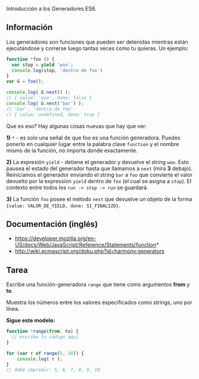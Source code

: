 Introducción a los Generadores ES6.

## Información
Los generadores son funciones que pueden ser detenidas mientras están
ejecutándose y correrse luego tantas veces como tu quieras. Un ejemplo:

```js
function *foo () {
  var stop = yield 'woo';
  console.log(stop, 'dentro de foo')
}
var G = foo();

console.log( G.next() );
// { value: 'woo', done: false }
console.log( G.next('bar') );
// 'bar', 'dentro de foo'
// { value: undefined, done: true }
```

Que es eso? Hay algunas cosas nuevas que hay que ver:

**1)** `*` - es solo una señal de que foo es una función generadora. Puedes ponerlo en cualquier
lugar entre la palabra clave `function` y el nombre mismo de la función, no importa
donde exactamente.

**2)** La expresión `yield` - detiene el generador y devuelve el string `woo`.
Esto pausea el estado del generador hasta que llamamos a `next` (mira **3** debajo).
Reiniciamos el generador enviando el string `bar` a `foo` que convierte el valor
devuelto por la expression `yield` dentro de `foo` (el cual se asigna a `stop`).
El contexto entre todos los `run -> stop -> run` se guardará.

**3)** La función `foo` posee el método `next` que devuelve un objeto de la forma
`{value: VALOR_DE_YIELD, done: SI_FINALIZO}`.

## Documentación (inglés)
 - https://developer.mozilla.org/en-US/docs/Web/JavaScript/Reference/Statements/function*
 - http://wiki.ecmascript.org/doku.php?id=harmony:generators

## Tarea

Escribe una función-generadora `range` que tiene como argumentos **from** y **to**.

Muestra los números entre los valores especificados como strings, uno por línea.

**Sigue este modelo:**

```js
function *range(from, to) {
  // escribe tu código aquí
}

for (var r of range(5, 10)) {
    console.log( r );
}
// debe imprimir: 5, 6, 7, 8, 9, 10
```

